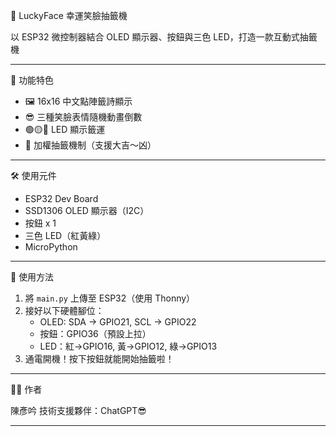 🧧 LuckyFace 幸運笑臉抽籤機

以 ESP32 微控制器結合 OLED 顯示器、按鈕與三色 LED，打造一款互動式抽籤機

---

🎯 功能特色

- 🖼 16x16 中文點陣籤詩顯示
- 😎 三種笑臉表情隨機動畫倒數
- 🟢🟡🔴 LED 顯示籤運
- 🎲 加權抽籤機制（支援大吉～凶）

---

🛠 使用元件

- ESP32 Dev Board
- SSD1306 OLED 顯示器（I2C）
- 按鈕 x 1
- 三色 LED（紅黃綠）
- MicroPython

---

🚀 使用方法

1. 將 `main.py` 上傳至 ESP32（使用 Thonny）
2. 接好以下硬體腳位：
   - OLED: SDA → GPIO21, SCL → GPIO22
   - 按鈕：GPIO36（預設上拉）
   - LED：紅→GPIO16, 黃→GPIO12, 綠→GPIO13
3. 通電開機！按下按鈕就能開始抽籤啦！

---

👩‍💻 作者

陳彥吟
技術支援夥伴：ChatGPT😎

---


